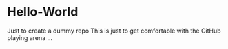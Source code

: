 # Hello-World
Just to create a dummy repo
This is just to get comfortable with the GitHub playing arena ...
